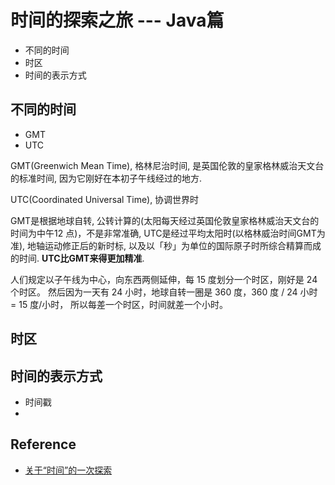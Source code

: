 # 时间的探索之旅 --- Java篇

- 不同的时间
- 时区
- 时间的表示方式

## 不同的时间

- GMT
- UTC

GMT(Greenwich Mean Time), 格林尼治时间, 
是英国伦敦的皇家格林威治天文台的标准时间, 因为它刚好在本初子午线经过的地方.

UTC(Coordinated Universal Time), 协调世界时

GMT是根据地球自转, 公转计算的(太阳每天经过英国伦敦皇家格林威治天文台的时间为中午12 点)，不是非常准确,
UTC是经过平均太阳时(以格林威治时间GMT为准), 地轴运动修正后的新时标, 
以及以「秒」为单位的国际原子时所综合精算而成的时间. 
**UTC比GMT来得更加精准**.

人们规定以子午线为中心，向东西两侧延伸，每 15 度划分一个时区，刚好是 24 个时区。
然后因为一天有 24 小时，地球自转一圈是 360 度，360 度 / 24 小时 = 15 度/小时，
所以每差一个时区，时间就差一个小时。



## 时区

## 时间的表示方式

- 时间戳
- 



## Reference

- [关于“时间”的一次探索](https://segmentfault.com/a/1190000004292140)